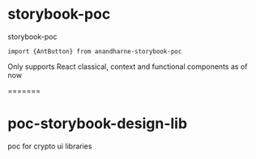 

# storybook-poc
storybook-poc

```import {AntButton} from anandharne-storybook-poc```

Only supports React classical, context and functional components as of now

=======
# poc-storybook-design-lib
poc for crypto ui libraries

